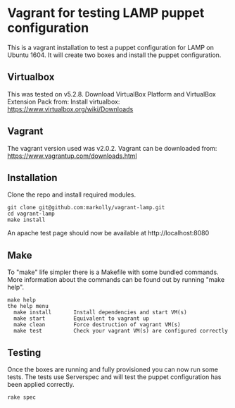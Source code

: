 # Vagrant for testing LAMP puppet configuration
This is a vagrant installation to test a puppet configuration for LAMP on Ubuntu 1604. It will create two boxes and install the puppet configuration.

## Virtualbox
This was tested on v5.2.8. Download VirtualBox Platform and VirtualBox Extension Pack from: Install virtualbox: https://www.virtualbox.org/wiki/Downloads

## Vagrant
The vagrant version used was v2.0.2. Vagrant can be downloaded from: https://www.vagrantup.com/downloads.html

## Installation
Clone the repo and install required modules.
```
git clone git@github.com:markolly/vagrant-lamp.git
cd vagrant-lamp
make install
```
An apache test page should now be available at http://localhost:8080

## Make
To "make" life simpler there is a Makefile with some bundled commands. More information about the commands can be found out by running "make help".
```
make help
the help menu
  make install       Install dependencies and start VM(s)
  make start         Equivalent to vagrant up
  make clean         Force destruction of vagrant VM(s)
  make test          Check your vagrant VM(s) are configured correctly
```

## Testing
Once the boxes are running and fully provisioned you can now run some tests. The tests use Serverspec and will test the puppet configuration has been applied correctly.
```
rake spec
```

